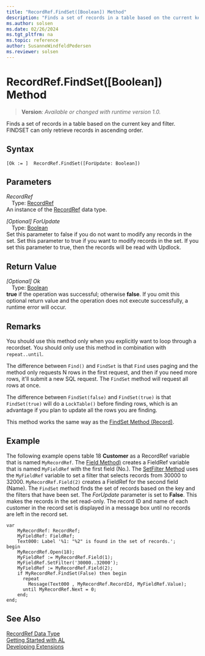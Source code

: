 ```yaml
---
title: "RecordRef.FindSet([Boolean]) Method"
description: "Finds a set of records in a table based on the current key and filter."
ms.author: solsen
ms.date: 02/26/2024
ms.tgt_pltfrm: na
ms.topic: reference
author: SusanneWindfeldPedersen
ms.reviewer: solsen
---
```

[//]: # (START>DO_NOT_EDIT)
[//]: # (IMPORTANT:Do not edit any of the content between here and the END>DO_NOT_EDIT.)
[//]: # (Any modifications should be made in the .xml files in the ModernDev repo.)
# RecordRef.FindSet([Boolean]) Method
> **Version**: _Available or changed with runtime version 1.0._

Finds a set of records in a table based on the current key and filter. FINDSET can only retrieve records in ascending order.


## Syntax
```AL
[Ok := ]  RecordRef.FindSet([ForUpdate: Boolean])
```
## Parameters
*RecordRef*  
&emsp;Type: [RecordRef](recordref-data-type.md)  
An instance of the [RecordRef](recordref-data-type.md) data type.  

*[Optional] ForUpdate*  
&emsp;Type: [Boolean](../boolean/boolean-data-type.md)  
Set this parameter to false if you do not want to modify any records in the set. Set this parameter to true if you want to modify records in the set. If you set this parameter to true, then the records will be read with Updlock.  


## Return Value
*[Optional] Ok*  
&emsp;Type: [Boolean](../boolean/boolean-data-type.md)  
**true** if the operation was successful; otherwise **false**.   If you omit this optional return value and the operation does not execute successfully, a runtime error will occur.  


[//]: # (IMPORTANT: END>DO_NOT_EDIT)

## Remarks

You should use this method only when you explicitly want to loop through a recordset. You should only use this method in combination with `repeat..until`.  

The difference between `Find()` and `FindSet` is that `Find` uses paging and the method only requests N rows in the first request, and then if you need more rows, it'll submit a new SQL request. The `FindSet` method will request all rows at once. 

The difference between `FindSet(false)` and `FindSet(true)` is that `FindSet(true)` will do a `LockTable()` before finding rows, which is an advantage if you plan to update all the rows you are finding.
  
This method works the same way as the [FindSet Method (Record)](../record/record-findset-method.md).  

## Example

The following example opens table 18 **Customer** as a RecordRef variable that is named `MyRecordRef`. The [Field Method)](recordref-field-method.md) creates a FieldRef variable that is named `MyFieldRef` with the first field \(No.\). The [SetFilter Method](../fieldref/fieldref-setfilter-method.md) uses the `MyFieldRef` variable to set a filter that selects records from 30000 to 32000. `MyRecordRef.Field(2)` creates a FieldRef for the second field \(Name\). The `FindSet` method finds the set of records based on the key and the filters that have been set. The *ForUpdate* parameter is set to **False**. This makes the records in the set read-only. The record ID and name of each customer in the record set is displayed in a message box until no records are left in the record set. 
  
```al
var
    MyRecordRef: RecordRef;
    MyFieldRef: FieldRef;
    Text000: Label '%1: "%2" is found in the set of records.';
begin    
    MyRecordRef.Open(18);  
    MyFieldRef := MyRecordRef.Field(1);  
    MyFieldRef.SetFilter('30000..32000');  
    MyFieldRef := MyRecordRef.Field(2);  
    if MyRecordRef.FindSet(False) then begin  
      repeat  
        Message(Text000 , MyRecordRef.RecordId, MyFieldRef.Value);  
      until MyRecordRef.Next = 0;  
    end;  
end;
```  


## See Also
[RecordRef Data Type](recordref-data-type.md)  
[Getting Started with AL](../../devenv-get-started.md)  
[Developing Extensions](../../devenv-dev-overview.md)